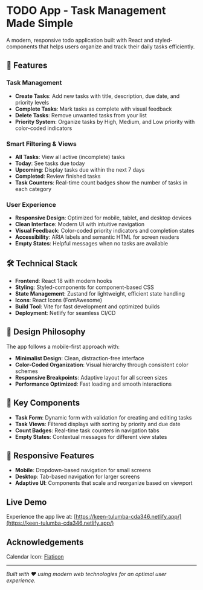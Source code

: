 # TODO App - Task Management Made Simple

A modern, responsive todo application built with React and styled-components that helps users organize and track their daily tasks efficiently.

## 🌟 Features

### Task Management

- **Create Tasks**: Add new tasks with title, description, due date, and priority levels
- **Complete Tasks**: Mark tasks as complete with visual feedback
- **Delete Tasks**: Remove unwanted tasks from your list
- **Priority System**: Organize tasks by High, Medium, and Low priority with color-coded indicators

### Smart Filtering & Views

- **All Tasks**: View all active (incomplete) tasks
- **Today**: See tasks due today
- **Upcoming**: Display tasks due within the next 7 days
- **Completed**: Review finished tasks
- **Task Counters**: Real-time count badges show the number of tasks in each category

### User Experience

- **Responsive Design**: Optimized for mobile, tablet, and desktop devices
- **Clean Interface**: Modern UI with intuitive navigation
- **Visual Feedback**: Color-coded priority indicators and completion states
- **Accessibility**: ARIA labels and semantic HTML for screen readers
- **Empty States**: Helpful messages when no tasks are available

## 🛠️ Technical Stack

- **Frontend**: React 18 with modern hooks
- **Styling**: Styled-components for component-based CSS
- **State Management**: Zustand for lightweight, efficient state handling
- **Icons**: React Icons (FontAwesome)
- **Build Tool**: Vite for fast development and optimized builds
- **Deployment**: Netlify for seamless CI/CD

## 🎨 Design Philosophy

The app follows a mobile-first approach with:

- **Minimalist Design**: Clean, distraction-free interface
- **Color-Coded Organization**: Visual hierarchy through consistent color schemes
- **Responsive Breakpoints**: Adaptive layout for all screen sizes
- **Performance Optimized**: Fast loading and smooth interactions

## 🚀 Key Components

- **Task Form**: Dynamic form with validation for creating and editing tasks
- **Task Views**: Filtered displays with sorting by priority and due date
- **Count Badges**: Real-time task counters in navigation tabs
- **Empty States**: Contextual messages for different view states

## 📱 Responsive Features

- **Mobile**: Dropdown-based navigation for small screens
- **Desktop**: Tab-based navigation for larger screens
- **Adaptive UI**: Components that scale and reorganize based on viewport

## Live Demo

Experience the app live at: [https://keen-tulumba-cda346.netlify.app/](https://keen-tulumba-cda346.netlify.app/)

## Acknowledgements

Calendar Icon: [Flaticon](https://www.flaticon.com/free-icons/calendar)

---

_Built with ❤️ using modern web technologies for an optimal user experience._
